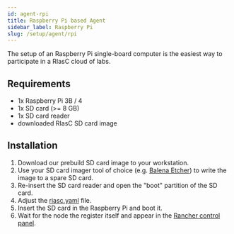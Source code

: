 ```yaml
---
id: agent-rpi
title: Raspberry Pi based Agent
sidebar_label: Raspberry Pi
slug: /setup/agent/rpi
---
```


The setup of an Raspberry Pi single-board computer is the easiest way to participate in a RIasC cloud of labs.

## Requirements

- 1x Raspberry Pi 3B / 4
- 1x SD card (>= 8 GB)
- 1x SD card reader
- downloaded RIasC SD card image

## Installation

1. Download our prebuild SD card image to your workstation.
2. Use your SD card imager tool of choice (e.g. [Balena Etcher](https://www.balena.io/etcher/)) to write the image to a spare SD card.
3. Re-insert the SD card reader and open the "boot" partition of the SD card.
4. Adjust the [riasc.yaml](config.md) file.
5. Insert the SD card in the Raspberry Pi and boot it.
6. Wait for the node the register itself and appear in the [Rancher control panel](/usage/rancher.md).
